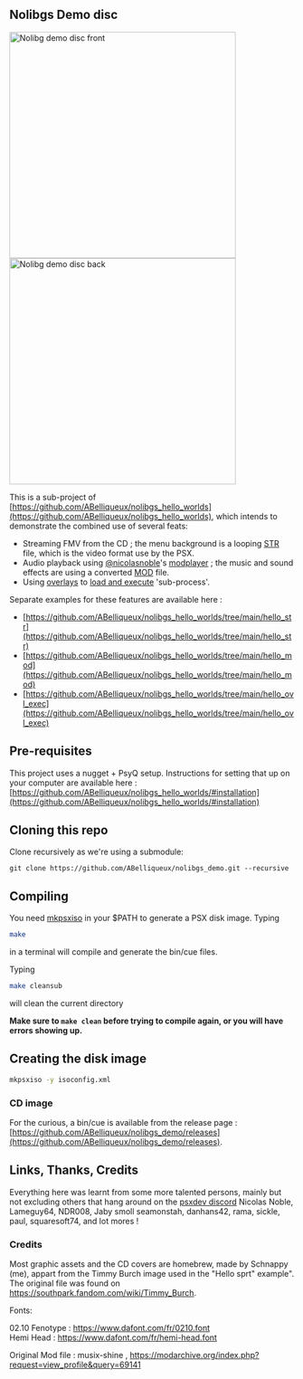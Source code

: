 ## Nolibgs Demo disc

<a href="https://wiki.arthus.net/assets/nolibgs_demo_0.11-front.png"><img src="https://wiki.arthus.net/assets/nolibgs_demo_0.11-front.png" alt="Nolibg demo disc front" style="width:400px;"/></a>
<a href="https://wiki.arthus.net/assets/nolibgs_demo_0.11-back.png"><img src="https://wiki.arthus.net/assets/nolibgs_demo_0.11-back.png" alt="Nolibg demo disc back" style="width:400px;"/></a>

This is a sub-project of [https://github.com/ABelliqueux/nolibgs_hello_worlds](https://github.com/ABelliqueux/nolibgs_hello_worlds), which intends to demonstrate the combined use of several feats:

  * Streaming FMV from the CD ; the menu background is a looping [STR](https://github.com/ABelliqueux/nolibgs_hello_worlds/wiki/STR) file, which is the video format use by the PSX.  
  * Audio playback using [@nicolasnoble](https://github.com/nicolasnoble/)'s [modplayer](https://github.com/grumpycoders/pcsx-redux/tree/main/src/mips/modplayer) ; the music and sound effects are using a converted [MOD](https://github.com/ABelliqueux/nolibgs_hello_worlds/wiki/MOD) file.  
  * Using [overlays](https://github.com/JaberwockySeamonstah/PSXOverlayExample) to [load and execute](https://github.com/ABelliqueux/nolibgs_hello_worlds/tree/main/hello_ovl_exec) 'sub-process'.  

Separate examples for these features are available here :  

  * [https://github.com/ABelliqueux/nolibgs_hello_worlds/tree/main/hello_str](https://github.com/ABelliqueux/nolibgs_hello_worlds/tree/main/hello_str)  
  * [https://github.com/ABelliqueux/nolibgs_hello_worlds/tree/main/hello_mod](https://github.com/ABelliqueux/nolibgs_hello_worlds/tree/main/hello_mod)  
  * [https://github.com/ABelliqueux/nolibgs_hello_worlds/tree/main/hello_ovl_exec](https://github.com/ABelliqueux/nolibgs_hello_worlds/tree/main/hello_ovl_exec)  

## Pre-requisites

This project uses a nugget + PsyQ setup. Instructions for setting that up on your computer are available here : [https://github.com/ABelliqueux/nolibgs_hello_worlds/#installation](https://github.com/ABelliqueux/nolibgs_hello_worlds/#installation)  

## Cloning this repo

Clone recursively as we're using a submodule:

`git clone https://github.com/ABelliqueux/nolibgs_demo.git --recursive`  

## Compiling

You need [mkpsxiso](https://github.com/Lameguy64/mkpsxiso) in your $PATH to generate a PSX disk image.
Typing 
```bash
make
```
in a terminal will compile and generate the bin/cue files.  

Typing
```bash
make cleansub
``` 
will clean the current directory

**Make sure to `make clean` before trying to compile again, or you will have errors showing up.**  

##  Creating the disk image

```bash
mkpsxiso -y isoconfig.xml
```

### CD image

For the curious, a bin/cue is available from the release page : [https://github.com/ABelliqueux/nolibgs_demo/releases](https://github.com/ABelliqueux/nolibgs_demo/releases).

## Links, Thanks, Credits

Everything here was learnt from some more talented persons, mainly but not excluding others that hang around on the [psxdev discord](https://discord.com/channels/642647820683444236/642848627823345684)
Nicolas Noble, Lameguy64, NDR008, Jaby smoll seamonstah, danhans42, rama, sickle, paul, squaresoft74, and lot mores !

### Credits

Most graphic assets and the CD covers are homebrew, made by Schnappy (me), appart from the Timmy Burch image used in the "Hello sprt" example". The original file was found on https://southpark.fandom.com/wiki/Timmy_Burch.   

Fonts:  

02.10 Fenotype : https://www.dafont.com/fr/0210.font  
Hemi Head      : https://www.dafont.com/fr/hemi-head.font  

Original Mod file :  musix-shine , https://modarchive.org/index.php?request=view_profile&query=69141  

